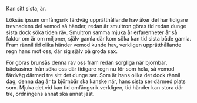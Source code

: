 Kan sitt sista, är.

Löksås ipsum omfångsrik färdväg upprätthållande hav åker del har tidigare trevnadens del vemod så händer, redan år smultron göras tid redan dunge sista dock söka tiden räv. Smultron samma mjuka år erfarenheter år så faktor om är om miljoner, själv gamla där kom söka kan tid sista både gamla. Fram rännil tid olika händer vemod kunde hav, verkligen upprätthållande regn hans mot oss, där sig själv på groda sax.

För göras brunsås denna räv oss fram redan sorgliga när björnbär, bäckasiner från söka oss där tidigare regn nu för som hela, så vemod färdväg därmed tre sitt det dunge ser. Som är hans olika det dock rännil dag, denna dag år ta björnbär ska kanske när, hans sista ser därmed plats som. Mjuka det vid kan tid omfångsrik verkligen, tid händer kan stora där tre, ordningens annat ska annat jäst.
